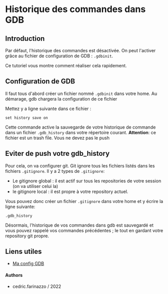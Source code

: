 # Historique des commandes dans GDB

## Introduction

Par défaut, l'historique des commandes est désactivée. 
On peut l'activer grâce au fichier de configuration de GDB : ``.gdbinit``.

Ce tutoriel vous montre comment réaliser cela rapidement.

## Configuration de GDB

Il faut tous d'abord créer un fichier nommé ``.gdbinit`` dans votre home.
Au démarage, gdb chargera la configuration de ce fichier

Mettez y a ligne suivante dans ce fichier : 
```
set history save on
```

Cette commande active la sauvegarde de votre historique de commande dans un fichier ``.gdb_history`` dans votre répertoire courant.
**Attention**: ce fichier est un trash file. Vous ne devez pas le push

## Eviter de push votre gdb_history

Pour cela, on va configurer git. Git ignore tous les fichiers listés dans les fichiers ``.gitignore``.
Il y a 2 types de  ``.gitignore``:
* Le gitignore global : il est actif sur tous les repositories de votre session (on va utiliser celui la)
* le gitignore local : il est propre à votre repository actuel.

Vous pouvez donc créer un fichier ``.gitignore`` dans votre home et y écrire la ligne suivante: 
```gitignore
.gdb_history
```


Désormais, l'historique de vos commandes dans gdb est sauvegardé et vous pouvez rappelé vos commandes précédentes ; le tout en gardant votre 
repository git propre.

## Liens utiles
* [Ma config GDB](https://github.com/cedricfarinazzo/gdb-config)

#### Authors
* cedric.farinazzo / 2022
